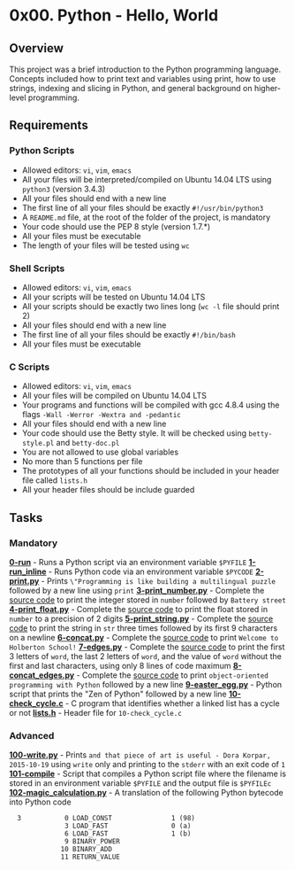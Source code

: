 # 0x00. Python - Hello, World

## Overview
This project was a brief introduction to the Python programming language. Concepts included how to print text and variables using print, how to use strings, indexing and slicing in Python, and general background on higher-level programming.

## Requirements
### Python Scripts
* Allowed editors: `vi`, `vim`, `emacs`
* All your files will be interpreted/compiled on Ubuntu 14.04 LTS using `python3` (version 3.4.3)
* All your files should end with a new line
* The first line of all your files should be exactly `#!/usr/bin/python3`
* A `README.md` file, at the root of the folder of the project, is mandatory
* Your code should use the PEP 8 style (version 1.7.*)
* All your files must be executable
* The length of your files will be tested using `wc`

### Shell Scripts
* Allowed editors: `vi`, `vim`, `emacs`
* All your scripts will be tested on Ubuntu 14.04 LTS
* All your scripts should be exactly two lines long (`wc -l` file should print 2)
* All your files should end with a new line
* The first line of all your files should be exactly `#!/bin/bash`
* All your files must be executable

### C Scripts
* Allowed editors: `vi`, `vim`, `emacs`
* All your files will be compiled on Ubuntu 14.04 LTS
* Your programs and functions will be compiled with gcc 4.8.4 using the flags `-Wall -Werror -Wextra and -pedantic`
* All your files should end with a new line
* Your code should use the Betty style. It will be checked using `betty-style.pl` and `betty-doc.pl`
* You are not allowed to use global variables
* No more than 5 functions per file
* The prototypes of all your functions should be included in your header file called `lists.h`
* All your header files should be include guarded

## Tasks
### Mandatory
**[0-run](0-run)** - Runs a Python script via an environment variable `$PYFILE`
**[1-run_inline](1-run_inline)** - Runs Python code via an environment variable `$PYCODE`
**[2-print.py](2-print.py)** - Prints `\"Programming is like building a multilingual puzzle` followed by a new line using `print`
**[3-print_number.py](3-print_number.py)** - Complete the [source code](https://github.com/holbertonschool/0x00.py/blob/master/3-print_number.py) to print the integer stored in `number` followed by `Battery street`
**[4-print_float.py](4-print_float.py)** - Complete the [source code](https://github.com/holbertonschool/0x00.py/blob/master/4-print_float.py) to print the float stored in `number` to a precision of 2 digits
**[5-print_string.py](5-print_string.py)** - Complete the [source code](https://github.com/holbertonschool/0x00.py/blob/master/5-print_string.py) to print the string in `str` three times followed by its first 9 characters on a newline
**[6-concat.py](6-concat.py)** - Complete the [source code](https://github.com/holbertonschool/0x00.py/blob/master/6-concat.py) to print `Welcome to Holberton School!`
**[7-edges.py](7-edges.py)** - Complete the [source code](https://github.com/holbertonschool/0x00.py/blob/master/7-edges.py) to print the first 3 letters of `word`, the last 2 letters of `word`, and the value of `word` without the first and last characters, using only 8 lines of code maximum
**[8-concat_edges.py](8-concat_edges.py)** - Complete the [source code](https://github.com/holbertonschool/0x00.py/blob/master/8-concat_edges.py) to print `object-oriented programming with Python` followed by a new line
**[9-easter_egg.py](9-easter_egg.py)** - Python script that prints the \"Zen of Python\" followed by a new line
**[10-check_cycle.c](10-check_cycle.c)** - C program that identifies whether a linked list has a cycle or not
**[lists.h](lists.h)** - Header file for `10-check_cycle.c`

### Advanced
**[100-write.py](100-write.py)** - Prints `and that piece of art is useful - Dora Korpar, 2015-10-19` using `write` only and printing to the `stderr` with an exit code of `1`
**[101-compile](101-compile)** - Script that compiles a Python script file where the filename is stored in an environment variable `$PYFILE` and the output file is `$PYFILEc`
**[102-magic_calculation.py](102-magic_calculation.py)** - A translation of the following Python bytecode into Python code
```
  3           0 LOAD_CONST               1 (98)
              3 LOAD_FAST                0 (a)
              6 LOAD_FAST                1 (b)
              9 BINARY_POWER
             10 BINARY_ADD
             11 RETURN_VALUE
```